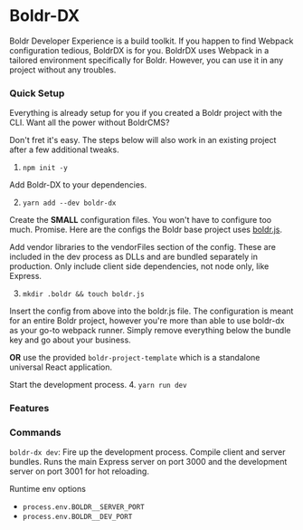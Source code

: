 # Boldr-DX

Boldr Developer Experience is a build toolkit. If you happen to find Webpack configuration tedious, BoldrDX is for you. BoldrDX uses Webpack in a tailored environment specifically for Boldr. However, you can use it in any project without any troubles.


### Quick Setup

Everything is already setup for you if you created a Boldr project with the CLI. Want all the power without BoldrCMS?

Don't fret it's easy. The steps below will also work in an existing project after a few additional tweaks.

1. `npm init -y`

Add Boldr-DX to your dependencies.  

2. `yarn add --dev boldr-dx`  

Create the **SMALL** configuration files. You won't have to configure too much. Promise. Here are the configs the Boldr base project uses [boldr.js](https://github.com/boldr/boldr-tools/blob/master/packages/boldr-project-template/.boldr/boldr.js).

Add vendor libraries to the vendorFiles section of the config. These are included in the dev process as DLLs and are bundled separately in production. Only include client side dependencies, not node only, like Express.

3. `mkdir .boldr && touch boldr.js`   

Insert the config from above into the boldr.js file. The configuration is meant for an entire Boldr project, however you're more than able to use boldr-dx as your go-to webpack runner. Simply remove everything below the bundle key and go about your business.

**OR** use the provided `boldr-project-template` which is a standalone universal React application.

Start the development process.
4. `yarn run dev`

### Features


### Commands

`boldr-dx dev`: Fire up the development process. Compile client and server bundles. Runs the main Express server on port 3000 and the development server on port 3001 for hot reloading.  

Runtime env options
  - `process.env.BOLDR__SERVER_PORT`
  - `process.env.BOLDR__DEV_PORT`
